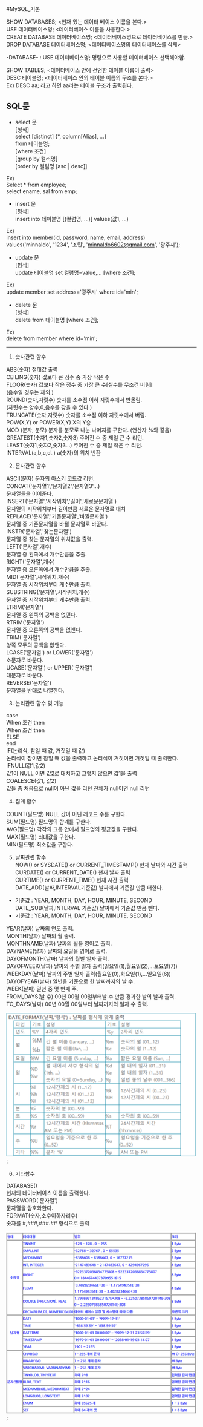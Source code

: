 #MySQL_기본

SHOW DATABASES;              <현재 있는 데이터 베이스 이름을 본다.>  
USE 데이터베이스명;              <데이터베이스 이름을 사용한다.>  
CREATE DATABASE 데이터베이스명;  <데이터베이스명으로 데이터베이스를 만듦.>  
DROP DATABASE 데이터베이스명;    <데이터베이스명의 데이터베이스를 삭제>  
  
-DATABASE- : USE 데이터베이스명; 명령으로 사용할 데이터베이스 선택해야함.  
  
SHOW TABLES;                <데이터베이스 안에 선언한 테이블 이름이 출력>  
DESC 테이블명;                <데이터베이스 안의 테이블 이름의 구조를 본다.>  
Ex) DESC aa; 라고 하면 aa라는 테이블 구조가 출력된다.  
  
  
## SQL문  
  * select 문  
[형식]  
select [distinct] {*, column[Alias], ...}  
from 테이블명;  
[where 조건]  
[group by 컬러명]  
[order by 컬럼명 [asc | desc]]  
  
Ex)  
Select * from employee;  
select ename, sal from emp;  
  
  
  * insert 문  
[형식]  
insert into 테이블명 [(컬럼명, ...)] values(값1, ...)  
  
Ex)  
insert into member(id, password, name, email, address)  
values('minnaldo', '1234', '조민', 'minnaldo6602@gmail.com', '광주시');  
  
  
  * update 문  
[형식]  
update 테이블명 set 컬럼명=value,... [where 조건];  
  
Ex)  
update member set address='광주시' where id='min';  
  
  
  * delete 문  
[형식]  
delete from 테이블명 [where 조건];  
  
Ex)  
delete from member where id='min';  
  
  
----------------------------------------------------------  
  
1. 숫자관련 함수  
  
ABS(숫자)               절대값 출력  
CEILING(숫자)           값보다 큰 정수 중 가장 작은 수  
FLOOR(숫자)             값보다 작은 정수 중 가장 큰 수[실수를 무조건 버림]  
                      (음수일 경우는 제외.)  
ROUND(숫자,자릿수)       숫자를 소수점 이하 자릿수에서 반올림.  
                       (자릿수는 양수,0,음수를 갖을 수 있다.)  
TRUNCATE(숫자,자릿수)   숫자를 소수점 이하 자릿수에서 버림.  
POW(X,Y) or POWER(X,Y)  X의 Y승  
MOD (분자, 분모)        분자를 분모로 나눈 나머지를 구한다. (연산자 %와 같음)  
GREATEST(숫자1,숫자2,숫자3) 주어진 수 중 제일 큰 수 리턴.  
LEAST(숫자1,숫자2,숫자3...) 주어진 수 중 제일 작은 수 리턴.  
INTERVAL(a,b,c,d..)   a(숫자)의 위치 반환  
  
  
2. 문자관련 함수  
  
ASCII(문자)           문자의 아스키 코드값 리턴.  
CONCAT('문자열1','문자열2','문자열3'...)  
      문자열들을 이어준다.  
INSERT('문자열','시작위치','길이','새로운문자열')  
      문자열의 시작위치부터 길이만큼 새로운 문자열로 대치  
REPLACE('문자열','기존문자열','바뀔문자열')  
      문자열 중 기존문자열을 바뀔 문자열로 바꾼다.  
INSTR('문자열','찾는문자열')  
      문자열 중 찾는 문자열의 위치값을 출력.  
LEFT('문자열',개수)  
      문자열 중 왼쪽에서 개수만큼을 추출.  
RIGHT('문자열',개수)  
      문자열 중 오른쪽에서 개수만큼을 추출.  
MID('문자열',시작위치,개수)  
      문자열 중 시작위치부터 개수만큼 출력.  
SUBSTRING('문자열',시작위치,개수)  
      문자열 중 시작위치부터 개수만큼 출력.  
LTRIM('문자열')  
      문자열 중 왼쪽의 공백을 없앤다.  
RTRIM('문자열')  
      문자열 중 오른쪽의 공백을 없앤다.  
TRIM('문자열')  
      양쪽 모두의 공백을 없앤다.  
LCASE('문자열') or LOWER('문자열')  
      소문자로 바꾼다.  
UCASE('문자열') or UPPER('문자열')  
      대문자로 바꾼다.  
REVERSE('문자열')  
      문자열을 반대로 나열한다.  
  
  
3. 논리관련 함수 및 기능  
  
case  
    When 조건 then  
    When 조건 then  
    ELSE  
end  
IF(논리식, 참일 때 값, 거짓일 때 값)  
    논리식이 참이면 참일 때 값을 출력하고 논리식이 거짓이면 거짓일 때 출력한다.  
IFNULL(값1,값2)  
    값1이 NULL 이면 값2로 대치하고 그렇지 않으면 값1을 출력  
COALESCE(값1, 값2)  
    값들 중 처음으로 null이 아닌 값을 리턴 전체가 null이면 null 리턴  
  
  
4. 집계 함수  
  
COUNT(필드명)           NULL 값이 아닌 레코드 수를 구한다.  
SUM(필드명)             필드명의 합계를 구한다.  
AVG(필드명)             각각의 그룹 안에서 필드명의 평균값을 구한다.  
MAX(필드명)             최대값을 구한다.  
MIN(필드명)             최소값을 구한다.  
  
  
5. 날짜관련 함수  
NOW() or SYSDATE() or CURRENT_TIMESTAMP()       현재 날짜와 시간 출력  
CURDATE() or CURRENT_DATE()                     현재 날짜 출력  
CURTIME() or CURRENT_TIME()                     현재 시간 출력  
DATE_ADD(날짜,INTERVAL기준값)                     날짜에서 기준값 만큼 더한다.  
  * 기준값 : YEAR, MONTH, DAY, HOUR, MINUTE, SECOND  
DATE_SUB(날짜,INTERVAL 기준값)                    날짜에서 기준값 만큼 뺀다.  
  * 기준값 : YEAR, MONTH, DAY, HOUR, MINUTE, SECOND  
  
YEAR(날짜)            날짜의 연도 출력.  
MONTH(날짜)           날짜의 월 출력.  
MONTHNAME(날짜)       날짜의 월을 영어로 출력.  
DAYNAME(날짜)         날짜의 요일을 영어로 출력.  
DAYOFMONTH(날짜)      날짜의 월별 일자 출력.  
DAYOFWEEK(날짜)       날짜의 주별 일자 출력(일요일(1),월요일(2),...토요일(7))  
WEEKDAY(날짜)         날짜의 주별 일자 출력(월요일(0),화요일(1),...일요일(6))  
DAYOFYEAR(날짜)       일년을 기준으로 한 날짜까지의 날 수.  
WEEK(날짜)            일년 중 몇 번째 주.  
FROM_DAYS(날 수)      00년 00월 00일부터날 수 만큼 경과한 날의 날짜 출력.  
TO_DAYS(날짜)         00년 00월 00일부터 날짜까지의 일자 수 출력.  
  
<img src='./img/DATE_FORMAT.png'>;  
  
  
  
6. 기타함수  
  
DATABASE()  
    현재의 데이터베이스 이름을 출력한다.  
PASSWORD('문자열')  
    문자열을 암호화한다.  
FORMAT(숫자,소수이하자리수)  
    숫자를 #,###,###.## 형식으로 출력  
  
<img src='./img/DATE_FUNCTION2.png'>;  